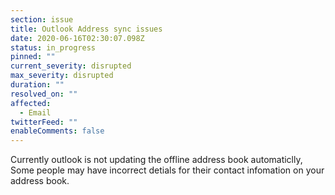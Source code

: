 ```yaml
---
section: issue
title: Outlook Address sync issues
date: 2020-06-16T02:30:07.098Z
status: in_progress
pinned: ""
current_severity: disrupted
max_severity: disrupted
duration: ""
resolved_on: ""
affected:
  - Email
twitterFeed: ""
enableComments: false
---
```

Currently outlook is not updating the offline address book automaticlly, Some people may have incorrect detials for their contact infomation on your address book.